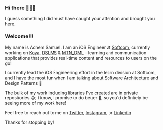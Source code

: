 ### Hi there 👋👋👋

I guess something I did must have caught your attention and brought you here. 
### Welcome!!!

My name is Achem Samuel. I am an iOS Engineer at [Softcom](https://softcom.ng), currently working on [Koya](https://apps.apple.com/us/app/id1513597856), [DSLMS](https://apps.apple.com/us/app/dslms/id1494856444) & [MTN_DML](https://apps.apple.com/us/app/mtn-digital-mobile-library/id1354707858) - learning and communication applications that provides real-time content and resources to users on the go!

I currently lead the iOS Engineering effort in the learn division at Softcom, and I have the most fun when I am talking about Software Architecture and Design Patterns 🕺

The bulk of my work including libraries I've created are in private repositories 😥; I know, I promise to do better 🤗, so you'd definitely be seeing more of my work here!

Feel free to reach out to me on [Twitter](https://twitter.com/_Achimedes), [Instagram](https://www.instagram.com/achemsamuel), or [LinkedIn](https://www.linkedin.com/in/achemsamuel)

Thanks for stopping by!
<!--
**Achemsamuel/Achemsamuel** is a ✨ _special_ ✨ repository because its `README.md` (this file) appears on your GitHub profile.

Here are some ideas to get you started:

- 🔭 I’m currently working on ...
- 🌱 I’m currently learning ...
- 👯 I’m looking to collaborate on ...
- 🤔 I’m looking for help with ...
- 💬 Ask me about ...
- 📫 How to reach me: ...
- 😄 Pronouns: ...
- ⚡ Fun fact: ...
-->



